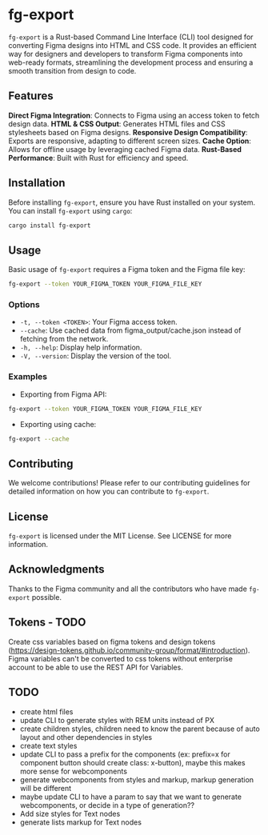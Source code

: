 # fg-export

`fg-export` is a Rust-based Command Line Interface (CLI) tool designed for converting Figma designs into HTML and CSS code. It provides an efficient way for designers and developers to transform Figma components into web-ready formats, streamlining the development process and ensuring a smooth transition from design to code.

## Features
**Direct Figma Integration**: Connects to Figma using an access token to fetch design data.
**HTML & CSS Output**: Generates HTML files and CSS stylesheets based on Figma designs.
**Responsive Design Compatibility**: Exports are responsive, adapting to different screen sizes.
**Cache Option**: Allows for offline usage by leveraging cached Figma data.
**Rust-Based Performance**: Built with Rust for efficiency and speed.

## Installation
Before installing `fg-export`, ensure you have Rust installed on your system. You can install `fg-export` using `cargo`:

```bash
cargo install fg-export
```

## Usage
Basic usage of `fg-export` requires a Figma token and the Figma file key:

```bash
fg-export --token YOUR_FIGMA_TOKEN YOUR_FIGMA_FILE_KEY
```

### Options
* `-t, --token <TOKEN>`: Your Figma access token.
* `--cache`: Use cached data from figma_output/cache.json instead of fetching from the network.
* `-h, --help`: Display help information.
* `-V, --version`: Display the version of the tool.

### Examples
* Exporting from Figma API:

```bash
fg-export --token YOUR_FIGMA_TOKEN YOUR_FIGMA_FILE_KEY
```

* Exporting using cache:

```bash
fg-export --cache
```

## Contributing
We welcome contributions! Please refer to our contributing guidelines for detailed information on how you can contribute to `fg-export`.

## License
`fg-export` is licensed under the MIT License. See LICENSE for more information.

## Acknowledgments
Thanks to the Figma community and all the contributors who have made `fg-export` possible.

## Tokens - TODO
Create css variables based on figma tokens and design tokens (https://design-tokens.github.io/community-group/format/#introduction).
Figma variables can't be converted to css tokens without enterprise account to be able to use the REST API for Variables.

## TODO
- create html files
- update CLI to generate styles with REM units instead of PX
- create children styles, children need to know the parent because of auto layout and other dependencies in styles
- create text styles
- update CLI to pass a prefix for the components (ex: prefix=x for component button should create class: x-button), maybe this makes more sense for webcomponents
- generate webcomponents from styles and markup, markup generation will be different
- maybe update CLI to have a param to say that we want to generate webcomponents, or decide in a type of generation??
- Add size styles for Text nodes
- generate lists markup for Text nodes
